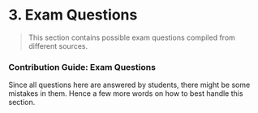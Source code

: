 # 3. Exam Questions

> This section contains possible exam questions compiled from different sources.

### Contribution Guide: Exam Questions

Since all questions here are answered by students, there might be some mistakes in them. Hence a few more words on how to best handle this section.





